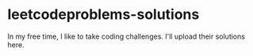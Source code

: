 # leetcodeproblems-solutions
In my free time, I like to take coding challenges. I'll upload their solutions here.
